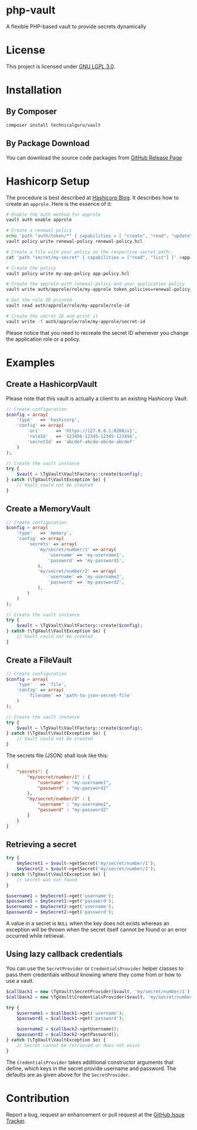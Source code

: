 # php-vault
A flexible PHP-based vault to provide secrets dynamically

# License
This project is licensed under [GNU LGPL 3.0](LICENSE.md). 

# Installation

## By Composer

```sh
composer install technicalguru/vault
```

## By Package Download
You can download the source code packages from [GitHub Release Page](https://github.com/technicalguru/php-vault/releases)

# Hashicorp Setup
The procedure is best described at [Hashicorp Blog](https://www.hashicorp.com/blog/authenticating-applications-with-vault-approle). It describes
how to create an `approle`. Here is the essence of it:

```sh
# Enable the auth method for approle
vault auth enable approle

# Create a renewal policy
echo 'path "auth/token/*" { capabilities = [ "create", "read", "update", "delete", "list", "sudo" ] }' >renewal-policy.hcl
vault policy write renewal-policy renewal-policy.hcl

# Create a file with your policy on the respective secret path:
cat 'path "secret/my-secret" { capabilities = ["read", "list"] }' >app-policy.hcl

# Create the policy
vault policy write my-app-policy app-policy.hcl

# Create the approle with renewal-policy and your application policy
vault write auth/approle/role/my-approle token_policies=renewal-policy,my-app-policy token_period=30m token_ttl=30m token_max_ttl=1h token_explicit_max_ttl=2h

# Get the role ID printed
vault read auth/approle/role/my-approle/role-id

# Create the secret ID and print it
vault write -f auth/approle/role/my-approle/secret-id
```

Please notice that you need to recreate the secret ID whenever you change the application role or a policy.

# Examples
## Create a HashicorpVault
Please note that this vault is actually a client to an existing Hashicorp Vault.

```php
// Create configuration
$config = array(
	'type'   => 'hashicorp',
	'config' => array(
		'uri'      => 'https://127.0.0.1:8200/v1',
		'roleId'   => '123456-12345-12345-123456',
		'secretId' => 'abcdef-abcde-abcde-abcdef'
	)
);

// Create the vault instance
try {
	$vault = \TgVault\VaultFactory::create($config);
} catch (\TgVault\VaultException $e) {
	// Vault could not be created
}

```

## Create a MemoryVault

```php
// Create configuration
$config = array(
	'type'   => 'memory',
	'config' => array(
		'secrets' => array(
			'my/secret/number/1' => array(
				'username' => 'my-username1',
				'password' => 'my-password1',
			),
			'my/secret/number/2' => array(
				'username' => 'my-username2',
				'password' => 'my-password2',
			),
		)
	)
);

// Create the vault instance
try {
	$vault = \TgVault\VaultFactory::create($config);
} catch (\TgVault\VaultException $e) {
	// Vault could not be created
}
```

## Create a FileVault

```php
// Create configuration
$config = array(
	'type'   => 'file',
	'config' => array(
		'filename' => 'path-to-json-secret-file'
	)
);

// Create the vault instance
try {
	$vault = \TgVault\VaultFactory::create($config);
} catch (\TgVault\VaultException $e) {
	// Vault could not be created
}
```

The secrets file (JSON) shall look like this:

```json
{
	"secrets": {
		"my/secret/number/1" : {
			"username" : "my-username1",
			"password" : "my-password1"
		},
		"my/secret/number/2" : {
			"username" : "my-username2",
			"password" : "my-password2"
		}
	}
}
```

## Retrieving a secret

```php
try {
	$mySecret1 = $vault->getSecret('my/secret/number/1');
	$mySecret2 = $vault->getSecret('my/secret/number/2');
} catch (\TgVault\VaultException $e) {
	// secret was not found
}

$username1 = $mySecret1->get('username');
$password1 = $mySecret1->get('password');
$username2 = $mySecret2->get('username');
$password2 = $mySecret2->get('password');
```

A value in a secret is `NULL` when the key does not exists whereas an exception will be thrown when the secret itself cannot be found
or an error occurred while retrieval.

## Using lazy callback credentials
You can use the `SecretProvider` or `CredentialsProvider` helper classes to pass them credentials without knowing where they come from
or how to use a vault.

```php
$callback1 = new \TgVault\SecretProvider($vault, 'my/secret/number/1');
$callback2 = new \TgVault\CredentialsProvider($vault, 'my/secret/number/2');

try {
	$username1 = $callback1->get('username');
	$password1 = $callback1->get('password');

	$username2 = $callback2->getUsername();
	$password2 = $callback2->getPassword();
} catch (\TgVault\VaultException $e) {
	// Secret cannot be retrieved or does not exist
}
```

The `CredentialsProvider` takes additional constructor arguments that define, which keys in the secret provide username and password. The 
defaults are as given above for the `SecretProvider`.


# Contribution
Report a bug, request an enhancement or pull request at the [GitHub Issue Tracker](https://github.com/technicalguru/php-vault/issues).

